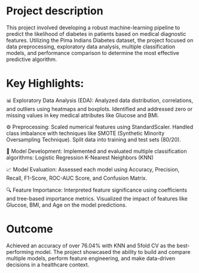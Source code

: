 # Project description
This project involved developing a robust machine-learning pipeline to predict the likelihood of diabetes in patients based on medical diagnostic features. Utilizing the Pima Indians Diabetes dataset, the project focused on data preprocessing, exploratory data analysis, multiple classification models, and performance comparison to determine the most effective predictive algorithm.

# Key Highlights:
📊 Exploratory Data Analysis (EDA):
Analyzed data distribution, correlations, and outliers using heatmaps and boxplots.
Identified and addressed zero or missing values in key medical attributes like Glucose and BMI.

⚙️ Preprocessing:
Scaled numerical features using StandardScaler.
Handled class imbalance with techniques like SMOTE (Synthetic Minority Oversampling Technique).
Split data into training and test sets (80/20).

🤖 Model Development:
Implemented and evaluated multiple classification algorithms:
Logistic Regression
K-Nearest Neighbors (KNN)

📈 Model Evaluation:
Assessed each model using Accuracy, Precision, Recall, F1-Score, ROC-AUC Score, and Confusion Matrix.

🔍 Feature Importance:
Interpreted feature significance using coefficients and tree-based importance metrics.
Visualized the impact of features like Glucose, BMI, and Age on the model predictions.

# Outcome
Achieved an accuracy of over 76.04% with KNN and 5fold CV as the best-performing model. The project showcased the ability to build and compare multiple models, perform feature engineering, and make data-driven decisions in a healthcare context.

